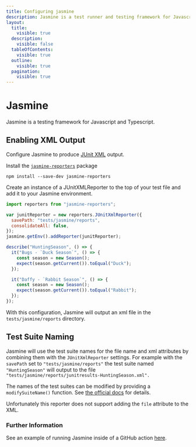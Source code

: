 ```yaml
---
title: Configuring jasmine
description: Jasmine is a test runner and testing framework for Javascript and Typescript
layout:
  title:
    visible: true
  description:
    visible: false
  tableOfContents:
    visible: true
  outline:
    visible: true
  pagination:
    visible: true
---
```


# Jasmine

Jasmine is a testing framework for Javascript and Typescript.

## Enabling XML Output

Configure Jasmine to produce [JUnit XML](https://github.com/testmoapp/junitxml) output.&#x20;

Install the [`jasmine-reporters`](https://www.npmjs.com/package/jasmine-reporters) package

```shell
npm install --save-dev jasmine-reporters
```

Create an instance of a JUnitXMLReporter to the top of your test file and add it to your Jasmine environment.

```javascript
import reporters from "jasmine-reporters";

var junitReporter = new reporters.JUnitXmlReporter({
  savePath: "tests/jasmine/reports",
  consolidateAll: false,
});
jasmine.getEnv().addReporter(junitReporter);

describe("HuntingSeason", () => {
  it("Bugs - `Duck Season`", () => {
    const season = new Season();
    expect(season.getCurrent()).toEqual("Duck");
  });

  it("Daffy - `Rabbit Season`", () => {
    const season = new Season();
    expect(season.getCurrent()).toEqual("Rabbit");
  });
});
```

With this configuration, Jasmine will output an xml file in the `tests/jasmine/reports` directory.

## Test Suite Naming

Jasmine will use the test suite names for the file name and xml attributes by combining them with the `JUnitXmlReporter` settings. For example with the `savePath` set to `"tests/jasmine/reports"` the test suite named `"HuntingSeason"` will output to the file `"tests/jasmine/reports/junitresults-HuntingSeason.xml".`

The names of the test suites can be modified by providing a `modifySuiteName()` function. See [the official docs](https://www.npmjs.com/package/jasmine-reporters#multi-capabilities) for details.

Unfortunately this reporter does not support adding the `file` attribute to the XML.

### Further Information

See an example of running Jasmine inside of a GitHub action [here](https://github.com/trunk-io/flake-factory/blob/main/.github/workflows/javascript-tests.yaml#L56).
